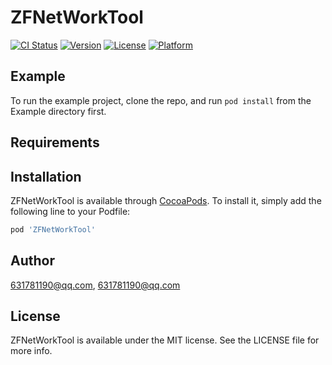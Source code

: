 # ZFNetWorkTool

[![CI Status](https://img.shields.io/travis/631781190@qq.com/ZFNetWorkTool.svg?style=flat)](https://travis-ci.org/631781190@qq.com/ZFNetWorkTool)
[![Version](https://img.shields.io/cocoapods/v/ZFNetWorkTool.svg?style=flat)](https://cocoapods.org/pods/ZFNetWorkTool)
[![License](https://img.shields.io/cocoapods/l/ZFNetWorkTool.svg?style=flat)](https://cocoapods.org/pods/ZFNetWorkTool)
[![Platform](https://img.shields.io/cocoapods/p/ZFNetWorkTool.svg?style=flat)](https://cocoapods.org/pods/ZFNetWorkTool)

## Example

To run the example project, clone the repo, and run `pod install` from the Example directory first.

## Requirements

## Installation

ZFNetWorkTool is available through [CocoaPods](https://cocoapods.org). To install
it, simply add the following line to your Podfile:

```ruby
pod 'ZFNetWorkTool'
```

## Author

631781190@qq.com, 631781190@qq.com

## License

ZFNetWorkTool is available under the MIT license. See the LICENSE file for more info.
